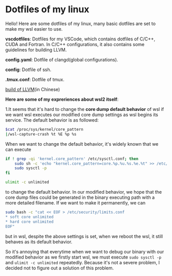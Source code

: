 # Dotfiles of my linux

Hello! Here are some dotfiles of my linux, many basic dotfiles are set to make my wsl easier to use.

**vscdotfiles**: Dotfiles for my VSCode, which contains dotfiles of C/C++, CUDA and Fortran. In C/C++ configurations, 
it also contains some guidelines for building LLVM.

**config.yaml**: Dotfile of clangd(global configurations).

**config**: Dotfile of ssh.

**.tmux.conf**: Dotfile of tmux.

[build of LLVM](./vscdotfiles/C/README.md)(in Chinese)

**Here are some of my expreriences about wsl2 itself**:

1.It seems that it's hard to change the **core dump default behavior** of wsl if we want wsl executes our modified core dump settings as wsl begins its service. The default behavior is as followed:

```bash
$cat /proc/sys/kernel/core_pattern
|/wsl-capture-crash %t %E %p %s
```

When we want to change the default behavior, it's widely known that we can execute

```bash
if ! grep -qi 'kernel.core_pattern' /etc/sysctl.conf; then
	sudo sh -c 'echo "kernel.core_pattern=core.%p.%u.%s.%e.%t" >> /etc/sysctl.conf'
	sudo sysctl -p
fi

ulimit -c unlimited
```

to change the default behavior. In our modified behavior, we hope that the core dump files could be generated in the binary executing path with a more detailed filename. If we want to make it permanently, we can

```bash
sudo bash -c "cat << EOF > /etc/security/limits.conf
* soft core unlimited
* hard core unlimited
EOF"
```
but in wsl, despite the above settings is set, when we reboot the wsl, it still behaves as its default behavior.

So it's annoying that everytime when we want to debug our binary with our modified behavior as we firstly start wsl, we must execute `sudo sysctl -p` and `ulimit -c unlimited` repeatedly. Because it's not a severe problem, I decided not to figure out a solution of this problem.
